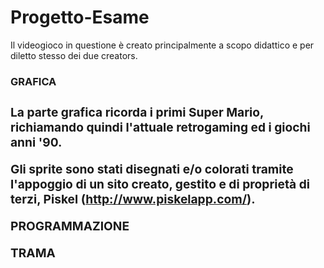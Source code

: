 # Progetto-Esame
Il videogioco in questione è creato principalmente a scopo didattico e per diletto stesso dei due creators.

<b><h3>GRAFICA<h3><b>

La parte grafica ricorda i primi Super Mario, richiamando quindi l'attuale retrogaming ed i giochi anni '90.

Gli sprite sono stati disegnati e/o colorati tramite l'appoggio di un sito creato, gestito e di proprietà di terzi, Piskel (http://www.piskelapp.com/).


PROGRAMMAZIONE

TRAMA
